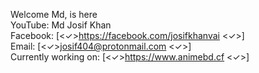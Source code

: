 Welcome Md, is here<br/>
YouTube: Md Josif Khan<br/>
Facebook: [<✓>https://facebook.com/josifkhanvai <✓>]<br/>
Email: [<✓>josif404@protonmail.com <✓>]<br/>
Currently working on: [<✓>https://www.animebd.cf <✓>]
